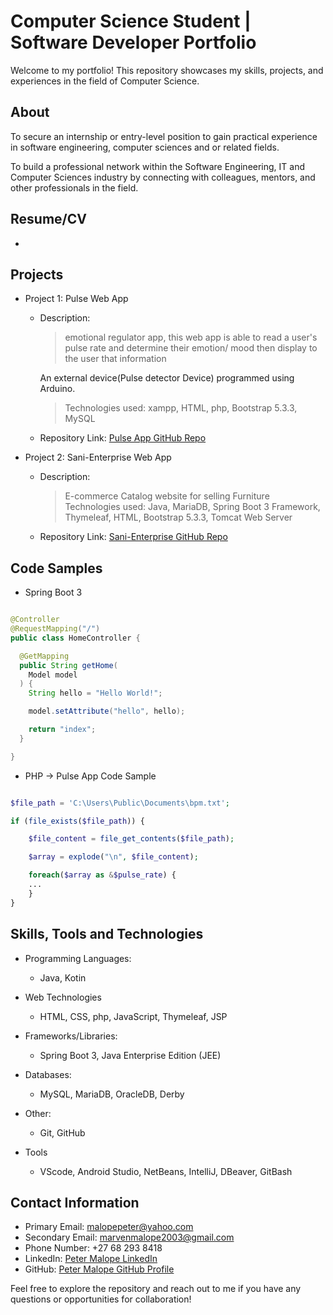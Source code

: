 # Computer Science Student | Software Developer Portfolio

Welcome to my portfolio! This repository showcases my skills, projects, and experiences in the field of Computer Science.

## About
To secure an internship or entry-level position to gain practical experience in software engineering, computer sciences and or related fields. 

To build a professional network within the Software Engineering, IT and Computer Sciences industry by connecting with colleagues, mentors, and other professionals in the field. 

## Resume/CV <a name="resume"></a>

- 

## Projects <a name="projects"></a>

- Project 1: Pulse Web App
  - Description: 
    > emotional regulator app, this web app is able to read a user's pulse rate and determine their emotion/ mood then display to the user that information
    
    An external device(Pulse detector Device) programmed using Arduino.

    > Technologies used: xampp, HTML, php, Bootstrap 5.3.3, MySQL
  - Repository Link: [Pulse App GitHub Repo](igris-marvin_pulse_app_repo.html)

- Project 2: Sani-Enterprise Web App
  - Description: 
    > E-commerce Catalog website for selling Furniture
    > Technologies used: Java, MariaDB, Spring Boot 3 Framework, Thymeleaf, HTML, Bootstrap 5.3.3, Tomcat Web Server
  - Repository Link: [Sani-Enterprise GitHub Repo](https://github.com/igris-marvin/INTERNET-PROJECT-2024)

## Code Samples <a name="code-samples"></a>

- Spring Boot 3

```java -> Sani-Enterprise Web App Code Sample

@Controller
@RequestMapping("/")
public class HomeController {

  @GetMapping
  public String getHome(
    Model model
  ) {
    String hello = "Hello World!";

    model.setAttribute("hello", hello);

    return "index";
  }

}

```

 - PHP -> Pulse App Code Sample

```php

$file_path = 'C:\Users\Public\Documents\bpm.txt';

if (file_exists($file_path)) {

    $file_content = file_get_contents($file_path);

    $array = explode("\n", $file_content);

    foreach($array as &$pulse_rate) {
    ...
    }
}

```

## Skills, Tools and Technologies <a name="skills-and-technologies"></a>

- Programming Languages: 
  - Java, Kotin
- Web Technologies 
  - HTML, CSS, php, JavaScript, Thymeleaf, JSP
- Frameworks/Libraries: 
  - Spring Boot 3, Java Enterprise Edition (JEE)
- Databases: 
  - MySQL, MariaDB, OracleDB, Derby
- Other: 
  - Git, GitHub

- Tools
  - VScode, Android Studio, NetBeans, IntelliJ, DBeaver, GitBash

## Contact Information <a name="contact-information"></a>

- Primary Email: malopepeter@yahoo.com
- Secondary Email: marvenmalope2003@gmail.com
- Phone Number: +27 68 293 8418
- LinkedIn: [Peter Malope LinkedIn](linkedin.com/in/peter-malope-a578242bb/)
- GitHub: [Peter Malope GitHub Profile](https://github.com/igris-marvin)

Feel free to explore the repository and reach out to me if you have any questions or opportunities for collaboration!